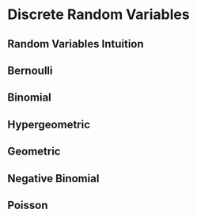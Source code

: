 # Discrete Random Variables
## Random Variables Intuition
## Bernoulli
## Binomial
## Hypergeometric
## Geometric
## Negative Binomial
## Poisson
